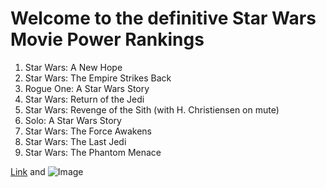 # Welcome to the definitive Star Wars Movie Power Rankings

1. Star Wars: A New Hope
2. Star Wars: The Empire Strikes Back
3. Rogue One: A Star Wars Story
4. Star Wars: Return of the Jedi
5. Star Wars: Revenge of the Sith (with H. Christiensen on mute)
6. Solo: A Star Wars Story
7. Star Wars: The Force Awakens
8. Star Wars: The Last Jedi
9. Star Wars: The Phantom Menace

[Link](url) and ![Image](src)


